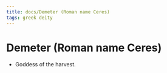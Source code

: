 ```yaml
---
title: docs/Demeter (Roman name Ceres)
tags: greek deity
---
```


# Demeter (Roman name Ceres) 
- Goddess of the harvest.